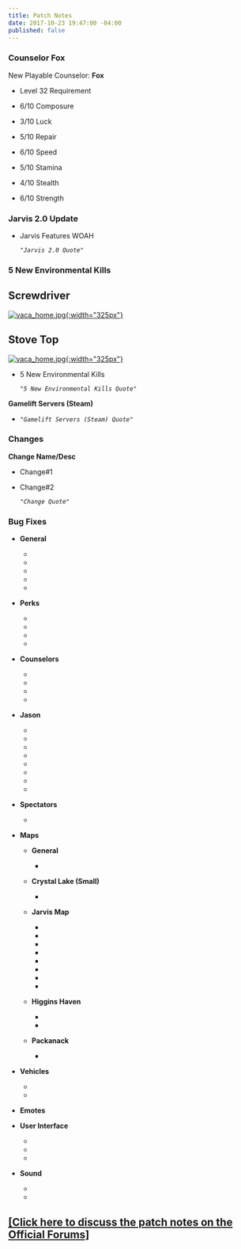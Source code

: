 ```yaml
---
title: Patch Notes
date: 2017-10-23 19:47:00 -04:00
published: false
---
```


### **Counselor Fox**

New Playable Counselor: **Fox**

* Level 32 Requirement

* 6/10 Composure

* 3/10 Luck

* 5/10 Repair

* 6/10 Speed

* 5/10 Stamina

* 4/10 Stealth

* 6/10 Strength




### **Jarvis 2.0 Update**

* Jarvis Features WOAH

  *`"Jarvis 2.0 Quote"`*

### **5 New Environmental Kills**

## **Screwdriver**


[![vaca_home.jpg](/uploads/Jarvis%20Map.jpg){:width="325px"}](http://f13game.com/uploads/Jarvis%20Map.jpg)

## **Stove Top**


[![vaca_home.jpg](/uploads/Jarvis_house.jpg){:width="325px"}](http://f13game.com/uploads/Jarvis_house.jpg)

* 5 New Environmental Kills

  *`"5 New Environmental Kills Quote"`*

**Gamelift Servers (Steam)**

* *`"Gamelift Servers (Steam) Quote"`*

### **Changes**

**Change Name/Desc**

* Change#1

* Change#2

  *`"Change Quote"`*

### **Bug Fixes**

* **General**

  * 

  * 

  * 

  * 

  * 

* **Perks**

  * 

  * 

  * 

  * 

* **Counselors**

  * 

  * 

  * 

  * 

* **Jason**

  * 

  * 

  * 

  * 

  * 

  * 

  * 

  * 

* **Spectators**

  * 

* **Maps**

  * **General**

    * 

  * **Crystal Lake (Small)**

    * 

  * **Jarvis Map**

    * 

    * 

    * 

    * 

    * 

    * 

    * 

    * 

  * **Higgins Haven**

    * 

    * 

  * **Packanack**

    * 

* **Vehicles**

  * 

  * 

* **Emotes**

* **User Interface**

  * 

  * 

  * 

* **Sound**

  * 

  * 

## [\[Click here to discuss the patch notes on the Official Forums\]](Link)